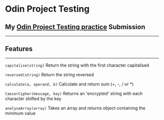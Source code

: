 <!-- @format -->

# Odin Project Testing

## My [Odin Project Testing practice] Submission

---

## Features

---

`capitalise(string)` Return the string with the first character capitalised

`reversed(string)` Return the string reversed

`calculate(a, operand, b)` Calculate and return sum (+, -, / or \*)

`CaeserCipher(message, key)` Returns an 'encrypted' string with each character shifted by the key

`analyseArray(array)` Takes an array and returns object containing the minimum value

[Odin Project Testing practice]: https://www.theodinproject.com/lessons/node-path-javascript-testing-practice
